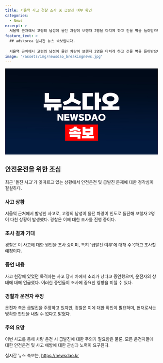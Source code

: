 ```yaml
---
title: 서울역 사고 경찰 조사 중 급발진 여부 확인
categories:
  - News
excerpt: >
  서울역 근처에서 고령의 남성이 몰던 차량이 보행자 2명을 다치게 하고 건물 벽을 들이받으며 돌진한 사건이 발생했다. 경찰은 이 사고의 원인으로 급발진 여부를 조사 중이다. 사고 현장에서 목격자는 차량에서 부딪치는 소리를 들었고, 운전자는 의식은 있었지만 고통스러워했다고 전했다. 운전자는 급발진을 주장하고 있지만, 경찰은 이에 대해 확인 중이라고 밝혔다.
feature_text: >
  ## adskorea 실시간 뉴스 속보입니다.

  서울역 근처에서 고령의 남성이 몰던 차량이 보행자 2명을 다치게 하고 건물 벽을 들이받으며 돌진한 사건이 발생했다. 경찰은 이 사고의 원인으로 급발진 여부를 조사 중이다. 사고 현장에서 목격자는 차량에서 부딪치는 소리를 들었고, 운전자는 의식은 있었지만 고통스러워했다고 전했다. 운전자는 급발진을 주장하고 있지만, 경찰은 이에 대해 확인 중이라고 밝혔다.
image: '/assets/img/newsdao_breakingnews.jpg'
---
```


<p><img src="/assets/img/newsdao_breakingnews.jpg" alt="adskorea 속보" /></p>

<h2 data-ke-size="size26">안전운전을 위한 조심</h2>

<p data-ke-size="size16">최근 '돌진 사고'가 잇따르고 있는 상황에서 안전운전 및 급발진 문제에 대한 경각심이 절실하다.</p>

<h3>사고 상황</h3>

<p data-ke-size="size16">서울역 근처에서 발생한 사고로, 고령의 남성이 몰던 차량이 인도로 돌진해 보행자 2명이 다친 상황이 발생했다. 경찰은 이에 대한 조사를 진행 중이다.</p>

<h3>조사 결과 기대</h3>

<p data-ke-size="size16">경찰은 이 사고에 대한 원인을 조사 중이며, 특히 '급발진 여부'에 대해 주목하고 조사할 예정이다.</p>

<h3>증언 내용</h3>

<p data-ke-size="size16">사고 현장에 있었던 목격자는 사고 당시 차에서 소리가 났다고 증언했으며, 운전자의 상태에 대해 언급했다. 이러한 증언들이 조사에 중요한 영향을 미칠 수 있다.</p>

<h3>경찰과 운전자 주장</h3>

<p data-ke-size="size16">운전자 측은 급발진을 주장하고 있지만, 경찰은 이에 대한 확인이 필요하며, 현재로서는 명확한 판단을 내릴 수 없다고 밝혔다.</p>

<h3>주의 요망</h3>

<p data-ke-size="size16">이번 사고를 통해 차량 운전 시 급발진에 대한 주의가 필요함은 물론, 모든 운전자들에 대한 안전운전 및 사고 예방에 대한 관심과 노력이 요구된다.</p>
실시간 뉴스 속보는, <a href="https://newsdao.kr" rel="dofollow">https://newsdao.kr</a>


